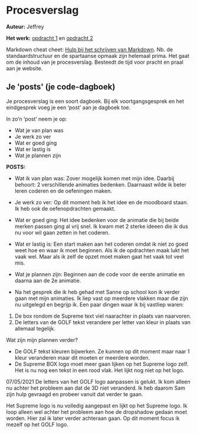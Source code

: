 # Procesverslag
**Auteur:** Jeffrey

**Het werk:** [opdracht 1](opdracht1/index.html) en [opdracht 2](opdracht2/index.html)


Markdown cheat cheet: [Hulp bij het schrijven van Markdown](https://github.com/adam-p/markdown-here/wiki/Markdown-Cheatsheet). Nb. de standaardstructuur en de spartaanse opmaak zijn helemaal prima. Het gaat om de inhoud van je procesverslag. Besteedt de tijd voor pracht en praal aan je website.


## Je 'posts' (je code-dagboek)

Je procesverslag is een soort dagboek.
Bij elk voortgangsgesprek en het eindgesprek voeg je een ‘post’ aan je dagboek toe.

In zo’n ‘post’ neem je op:
- Wat je van plan was
- Je werk zo ver
- Wat er goed ging
- Wat er lastig is
- Wat je plannen zijn

**POSTS:**
- Wat ik van plan was:
Zover mogelijk komen met mijn idee. Daarbij behoort: 2 verschillende animaties bedenken. Daarnaast wilde ik beter leren coderen en de oefeningen maken.
- Je werk zo ver:
Op dit moment heb ik het idee en de moodboard staan. Ik heb ook de oefenopdrachten gemaakt. 
- Wat er goed ging:
Het idee bedenken voor de animatie die bij beide merken passen ging al vrij snel. Ik kwam met 2 sterke ideeen die ik dus nu voor wil gaan zetten in het coderen.
- Wat er lastig is:
Een start maken aan het coderen omdat ik niet zo goed weet hoe en waar ik moet beginnen. Als ik de opdrachten maak lukt het vaak wel. Maar als ik zelf de opzet moet maken gaat het vaak tot veel mis.
- Wat je plannen zijn:
Beginnen aan de code voor de eerste animatie en daarna aan de 2e animatie.





- Na het gesprek die ik heb gehad met Sanne op school kon ik verder gaan met mijn animaties. Ik liep vast op meerdere vlakken maar die zijn nu uitgelegd en begrijp ik.
Een paar dingen waar ik bij vastliep waren:
1. De box rondom de Supreme text viel naarachter in plaats van naarvoren.
2. De letters van de GOLF tekst verandere per letter van kleur in plaats van allemaal tegelijk.

Wat zijn mijn plannen verder?
- De GOLF tekst kleuren bijwerken. Ze kunnen op dit moment maar naar 1 kleur veranderen maar dit moeten er meerdere worden.
- De Supreme BOX logo moet meer gaan lijken op het Supreme logo zelf. Het is nu nog een tekst in een rood vlak. Het lijkt nog niet op het logo.



07/05/2021
De letters van het GOLF logo aanpassen is gelukt. Ik kom alleen nu achter het probleem aan dat de 3D niet veranderd. Ik heb daarom Sam zijn hulp gevraagd en probeer vanuit dat verder te gaan. 

Het Supreme logo is nu volledig aangepast en lijkt op het Supreme logo. Ik loop alleen wel achter het probleem aan hoe de dropshadow gedaan moet worden. 
Hier zal ik later verder achteraan gaan. Op dit moment focus ik mezelf op het GOLF logo.

